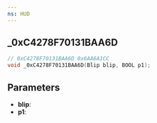 ```yaml
---
ns: HUD
---
```

## _0xC4278F70131BAA6D

```c
// 0xC4278F70131BAA6D 0x6AA6A1CC
void _0xC4278F70131BAA6D(Blip blip, BOOL p1);
```


## Parameters
* **blip**: 
* **p1**: 

